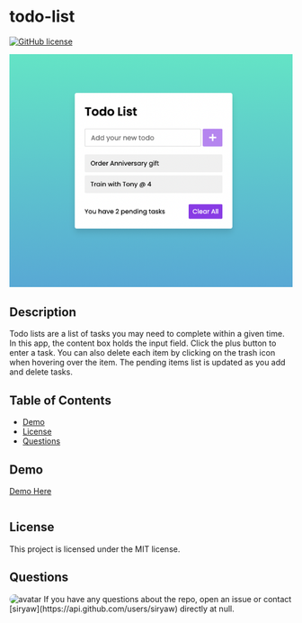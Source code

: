 # todo-list

[![GitHub license](https://img.shields.io/badge/license-MIT-blue.svg)](https://github.com/siryaw/todo-list)

![screen](todo.png)

## Description

Todo lists are a list of tasks you may need to complete within a given time. In this app, the content box holds the input field. Click the plus button to enter a task. You can also delete each item by clicking on the trash icon when hovering over the item. The pending items list is updated as you add and delete tasks.

## Table of Contents

- [Demo](#Demo)
- [License](#license)
- [Questions](#questions)

## Demo

[Demo Here](https://coherent-locket33.surge.sh/)

```

```

## License

This project is licensed under the MIT license.

## Questions

<img src="https://avatars.githubusercontent.com/u/58599877?v=4" alt="avatar" style="border-radius: 16px" width="30" />
If you have any questions about the repo, open an issue or contact [siryaw](https://api.github.com/users/siryaw) directly at null.
